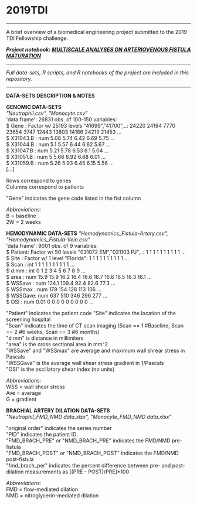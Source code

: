 # 2019TDI

***
  
A brief overview of a biomedical engineering project submitted to the 2019 TDI Fellowship challenge.  

***Project notebook: [MULTISCALE ANALYSES ON ARTERIOVENOUS FISTULA MATURATION](https://rosamariatricarico.github.io/2019TDI/FISTULA.nb.html)***
  
***

*Full data-sets, R scripts, and R notebooks of the project are included in this repository.*  
***
   
   
      
**DATA-SETS DESCRIPTION & NOTES**       
  
**GENOMIC DATA-SETS**  
*"Neutrophil.csv", "Monocyte.csv"*  
'data.frame':	26831 obs. of  100-150 variables:  
$ Gene     : Factor w/ 25193 levels "41699","41700",..: 24220 24194 7770 23654 3747 12443 13803 14186 24219 21453 ...  
 $ X31043.B : num  5.08 5.74 6.42 6.69 5.75 ...  
 $ X31044.B : num  5.1 5.57 6.44 6.62 5.67 ...  
 $ X31047.B : num  5.21 5.78 6.53 6.1 5.04 ...  
 $ X31051.B : num  5 5.66 6.92 6.68 6.01 ...  
 $ X31059.B : num  5.26 5.93 6.45 6.15 5.56 ...  
[...]    
  
Rows correspond to genes   
Columns correspond to patients  
   
"Gene" indicates the gene code listed in the fist column  
   
*Abbreviations:*    
B = baseline     
2W = 2 weeks    

**HEMODYNAMIC DATA-SETS**
*"Hemodynamics_Fistula-Artery.csv", "Hemodynamics_Fistula-Vein.csv"*  
'data.frame':	9001 obs. of  9 variables:  
 $ Patient: Factor w/ 50 levels "031072 EM","031103 PJ",..: 1 1 1 1 1 1 1 1 1 1 ...  
 $ Site   : Factor w/ 1 level "Florida": 1 1 1 1 1 1 1 1 1 1 ...  
 $ Scan   : int  1 1 1 1 1 1 1 1 1 1 ...  
 $ d.mm   : int  0 1 2 3 4 5 6 7 8 9 ...  
 $ area   : num  15.9 15.9 16.2 16.4 16.6 16.7 16.6 16.5 16.3 16.1 ...  
 $ WSSave : num  124.1 109.4 92.4 82.6 77.3 ...  
 $ WSSmax : num  179 154 128 113 106 ...  
 $ WSSGave: num  637 510 346 296 277 ...  
 $ OSI    : num  0.01 0 0 0 0 0 0 0 0 0 ...  

"Patient" indicates the patient code
"Site" indicates the location of the screening hospital   
"Scan" indicates the time of CT scan imaging (Scan == 1 #Baseline, Scan == 2 #6 weeks, Scan == 3 #6 months)     
"d mm" is distance in millimiters    
"area" is the cross sectional area in mm^2    
"WSSave" and "WSSmax" are average and maximum wall shrear stress in Pascals    
"WSSGave" is the average wall shear stress gradient in 1/Pascals    
"OSI" is the oscillatory shear index (no units)    

*Abbreviations:*    
WSS = wall shear stress    
Ave = average   
G = gradient    
  
  
**BRACHIAL ARTERY DILATION  DATA-SETS**  
*"Neutrophil_FMD_NMD data.xlsx", "Monocyte_FMD_NMD data.xlsx"*  

"original order" indicates the series number  
"PID" indicates the patient ID   
"FMD_BRACH_PRE" or "NMD_BRACH_PRE" indicates the FMD/NMD pre-fistula  
"FMD_BRACH_POST" or "NMD_BRACH_POST" indicates the FMD/NMD post-fistula  
"fmd_brach_per" indicates the percent difference between pre- and post- dilation measurements as [(PRE - POST)/PRE]*100  

*Abbreviations:*  
FMD = flow-mediated dilation   
NMD = nitroglycerin-mediated dilation   

